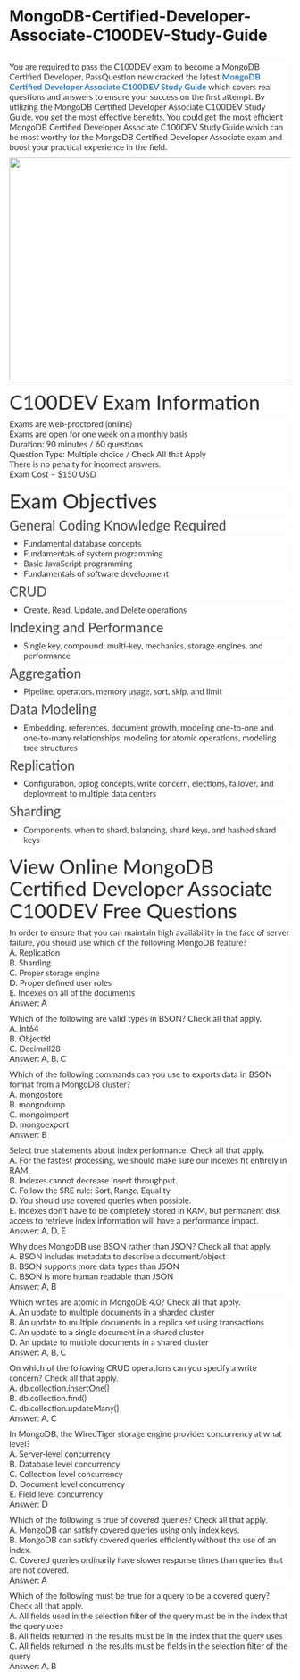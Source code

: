 # MongoDB-Certified-Developer-Associate-C100DEV-Study-Guide
<h2>
	<span style="font-size:12px;font-weight:normal;">
	<p style="box-sizing:border-box;margin-top:0px;margin-bottom:10px;color:#333333;font-family:Lato;font-size:15px;white-space:normal;background-color:#FFFFFF;">
		You are required to pass the C100DEV exam to become a MongoDB Certified Developer, PassQuestion new cracked the latest&nbsp;<span style="box-sizing:border-box;font-weight:700;"><a href="https://www.passquestion.com/c100dev.html" style="box-sizing:border-box;background-color:transparent;color:#337AB7;text-decoration-line:none;">MongoDB Certified Developer Associate C100DEV Study Guide</a></span>&nbsp;which covers real questions and answers to ensure your success on the first attempt. By utilizing the MongoDB Certified Developer Associate C100DEV Study Guide, you get the most effective benefits. You could get the most efficient MongoDB Certified Developer Associate C100DEV Study Guide which can be most worthy for the MongoDB Certified Developer Associate exam and boost your practical experience in the field.
	</p>
	<p style="box-sizing:border-box;margin-top:0px;margin-bottom:10px;color:#333333;font-family:Lato;font-size:15px;white-space:normal;background-color:#FFFFFF;">
		<img alt="" src="https://www.passquestion.com/uploads/pqcom/images/20221026/0d9aeb3a4dee7f248634906f4534e8d7.png" style="box-sizing:border-box;vertical-align:middle;max-width:100%;height:399px;width:600px;" />
	</p>
	<h1 style="box-sizing:border-box;margin:20px 0px 10px;font-size:36px;font-family:Lato;font-weight:500;line-height:1.1;color:#333333;white-space:normal;background-color:#FFFFFF;">
		C100DEV Exam Information
	</h1>
	<p style="box-sizing:border-box;margin-top:0px;margin-bottom:10px;color:#333333;font-family:Lato;font-size:15px;white-space:normal;background-color:#FFFFFF;">
		Exams are web-proctored (online)<br style="box-sizing:border-box;" />
Exams are open for one week on a monthly basis<br style="box-sizing:border-box;" />
Duration: 90 minutes / 60 questions<br style="box-sizing:border-box;" />
Question Type: Multiple choice / Check All that Apply<br style="box-sizing:border-box;" />
There is no penalty for incorrect answers.<br style="box-sizing:border-box;" />
Exam Cost – $150 USD
	</p>
	<h1 style="box-sizing:border-box;margin:20px 0px 10px;font-size:36px;font-family:Lato;font-weight:500;line-height:1.1;color:#333333;white-space:normal;background-color:#FFFFFF;">
		Exam Objectives
	</h1>
	<h3 style="box-sizing:border-box;font-family:Lato;font-weight:500;line-height:1.1;color:#505050;margin-top:0px;margin-bottom:10px;font-size:24px;white-space:normal;background-color:#FFFFFF;">
		General Coding Knowledge Required
	</h3>
	<ul style="box-sizing:border-box;margin-top:0px;margin-bottom:10px;color:#333333;font-family:Lato;font-size:15px;white-space:normal;background-color:#FFFFFF;">
		<li style="box-sizing:border-box;">
			Fundamental database concepts
		</li>
		<li style="box-sizing:border-box;">
			Fundamentals of system programming
		</li>
		<li style="box-sizing:border-box;">
			Basic JavaScript programming
		</li>
		<li style="box-sizing:border-box;">
			Fundamentals of software development
		</li>
	</ul>
	<h3 style="box-sizing:border-box;font-family:Lato;font-weight:500;line-height:1.1;color:#505050;margin-top:0px;margin-bottom:10px;font-size:24px;white-space:normal;background-color:#FFFFFF;">
		CRUD
	</h3>
	<ul style="box-sizing:border-box;margin-top:0px;margin-bottom:10px;color:#333333;font-family:Lato;font-size:15px;white-space:normal;background-color:#FFFFFF;">
		<li style="box-sizing:border-box;">
			Create, Read, Update, and Delete operations
		</li>
	</ul>
	<h3 style="box-sizing:border-box;font-family:Lato;font-weight:500;line-height:1.1;color:#505050;margin-top:0px;margin-bottom:10px;font-size:24px;white-space:normal;background-color:#FFFFFF;">
		Indexing and Performance
	</h3>
	<ul style="box-sizing:border-box;margin-top:0px;margin-bottom:10px;color:#333333;font-family:Lato;font-size:15px;white-space:normal;background-color:#FFFFFF;">
		<li style="box-sizing:border-box;">
			Single key, compound, multi-key, mechanics, storage engines, and performance
		</li>
	</ul>
	<h3 style="box-sizing:border-box;font-family:Lato;font-weight:500;line-height:1.1;color:#505050;margin-top:0px;margin-bottom:10px;font-size:24px;white-space:normal;background-color:#FFFFFF;">
		Aggregation
	</h3>
	<ul style="box-sizing:border-box;margin-top:0px;margin-bottom:10px;color:#333333;font-family:Lato;font-size:15px;white-space:normal;background-color:#FFFFFF;">
		<li style="box-sizing:border-box;">
			Pipeline, operators, memory usage, sort, skip, and limit
		</li>
	</ul>
	<h3 style="box-sizing:border-box;font-family:Lato;font-weight:500;line-height:1.1;color:#505050;margin-top:0px;margin-bottom:10px;font-size:24px;white-space:normal;background-color:#FFFFFF;">
		Data Modeling
	</h3>
	<ul style="box-sizing:border-box;margin-top:0px;margin-bottom:10px;color:#333333;font-family:Lato;font-size:15px;white-space:normal;background-color:#FFFFFF;">
		<li style="box-sizing:border-box;">
			Embedding, references, document growth, modeling one-to-one and one-to-many relationships, modeling for atomic operations, modeling tree structures
		</li>
	</ul>
	<h3 style="box-sizing:border-box;font-family:Lato;font-weight:500;line-height:1.1;color:#505050;margin-top:0px;margin-bottom:10px;font-size:24px;white-space:normal;background-color:#FFFFFF;">
		Replication
	</h3>
	<ul style="box-sizing:border-box;margin-top:0px;margin-bottom:10px;color:#333333;font-family:Lato;font-size:15px;white-space:normal;background-color:#FFFFFF;">
		<li style="box-sizing:border-box;">
			Configuration, oplog concepts, write concern, elections, failover, and deployment to multiple data centers
		</li>
	</ul>
	<h3 style="box-sizing:border-box;font-family:Lato;font-weight:500;line-height:1.1;color:#505050;margin-top:0px;margin-bottom:10px;font-size:24px;white-space:normal;background-color:#FFFFFF;">
		Sharding
	</h3>
	<ul style="box-sizing:border-box;margin-top:0px;margin-bottom:10px;color:#333333;font-family:Lato;font-size:15px;white-space:normal;background-color:#FFFFFF;">
		<li style="box-sizing:border-box;">
			Components, when to shard, balancing, shard keys, and hashed shard keys
		</li>
	</ul>
	<h1 style="box-sizing:border-box;margin:20px 0px 10px;font-size:36px;font-family:Lato;font-weight:500;line-height:1.1;color:#333333;white-space:normal;background-color:#FFFFFF;">
		View Online MongoDB Certified Developer Associate C100DEV Free Questions
	</h1>
	<p style="box-sizing:border-box;margin-top:0px;margin-bottom:10px;color:#333333;font-family:Lato;font-size:15px;white-space:normal;background-color:#FFFFFF;">
		In order to ensure that you can maintain high availability in the face of server failure, you should use which of the following MongoDB feature?<br style="box-sizing:border-box;" />
A. Replication<br style="box-sizing:border-box;" />
B. Sharding<br style="box-sizing:border-box;" />
C. Proper storage engine<br style="box-sizing:border-box;" />
D. Proper defined user roles<br style="box-sizing:border-box;" />
E. Indexes on all of the documents<br style="box-sizing:border-box;" />
Answer: A
	</p>
	<p style="box-sizing:border-box;margin-top:0px;margin-bottom:10px;color:#333333;font-family:Lato;font-size:15px;white-space:normal;background-color:#FFFFFF;">
		Which of the following are valid types in BSON? Check all that apply.<br style="box-sizing:border-box;" />
A. Int64<br style="box-sizing:border-box;" />
B. Objectid<br style="box-sizing:border-box;" />
C. Decimall28<br style="box-sizing:border-box;" />
Answer: A, B, C
	</p>
	<p style="box-sizing:border-box;margin-top:0px;margin-bottom:10px;color:#333333;font-family:Lato;font-size:15px;white-space:normal;background-color:#FFFFFF;">
		Which of the following commands can you use to exports data in BSON format from a MongoDB cluster?<br style="box-sizing:border-box;" />
A. mongostore<br style="box-sizing:border-box;" />
B. mongodump<br style="box-sizing:border-box;" />
C. mongoimport<br style="box-sizing:border-box;" />
D. mongoexport<br style="box-sizing:border-box;" />
Answer: B
	</p>
	<p style="box-sizing:border-box;margin-top:0px;margin-bottom:10px;color:#333333;font-family:Lato;font-size:15px;white-space:normal;background-color:#FFFFFF;">
		Select true statements about index performance. Check all that apply.<br style="box-sizing:border-box;" />
A. For the fastest processing, we should make sure our indexes fit entirely in RAM.<br style="box-sizing:border-box;" />
B. Indexes cannot decrease insert throughput.<br style="box-sizing:border-box;" />
C. Follow the SRE rule: Sort, Range, Equality.<br style="box-sizing:border-box;" />
D. You should use covered queries when possible.<br style="box-sizing:border-box;" />
E. Indexes don't have to be completely stored in RAM, but permanent disk access to retrieve index information will have a performance impact.<br style="box-sizing:border-box;" />
Answer: A, D, E
	</p>
	<p style="box-sizing:border-box;margin-top:0px;margin-bottom:10px;color:#333333;font-family:Lato;font-size:15px;white-space:normal;background-color:#FFFFFF;">
		Why does MongoDB use BSON rather than JSON? Check all that apply.<br style="box-sizing:border-box;" />
A. BSON includes metadata to describe a document/object<br style="box-sizing:border-box;" />
B. BSON supports more data types than JSON<br style="box-sizing:border-box;" />
C. BSON is more human readable than JSON<br style="box-sizing:border-box;" />
Answer: A, B
	</p>
	<p style="box-sizing:border-box;margin-top:0px;margin-bottom:10px;color:#333333;font-family:Lato;font-size:15px;white-space:normal;background-color:#FFFFFF;">
		Which writes are atomic in MongoDB 4.0? Check all that apply.<br style="box-sizing:border-box;" />
A. An update to multiple documents in a sharded cluster<br style="box-sizing:border-box;" />
B. An update to multiple documents in a replica set using transactions<br style="box-sizing:border-box;" />
C. An update to a single document in a shared cluster<br style="box-sizing:border-box;" />
D. An update to mutiple documents in a shared cluster<br style="box-sizing:border-box;" />
Answer: A, B, C
	</p>
	<p style="box-sizing:border-box;margin-top:0px;margin-bottom:10px;color:#333333;font-family:Lato;font-size:15px;white-space:normal;background-color:#FFFFFF;">
		On which of the following CRUD operations can you specify a write concern? Check all that apply.<br style="box-sizing:border-box;" />
A. db.collection.insertOne(}<br style="box-sizing:border-box;" />
B. db.collection.find()<br style="box-sizing:border-box;" />
C. db.collection.updateMany(}<br style="box-sizing:border-box;" />
Answer: A, C
	</p>
	<p style="box-sizing:border-box;margin-top:0px;margin-bottom:10px;color:#333333;font-family:Lato;font-size:15px;white-space:normal;background-color:#FFFFFF;">
		In MongoDB, the WiredTiger storage engine provides concurrency at what level?<br style="box-sizing:border-box;" />
A. Server-level concurrency<br style="box-sizing:border-box;" />
B. Database level concurrency<br style="box-sizing:border-box;" />
C. Collection level concurrency<br style="box-sizing:border-box;" />
D. Document level concurrency<br style="box-sizing:border-box;" />
E. Field level concurrency<br style="box-sizing:border-box;" />
Answer: D
	</p>
	<p style="box-sizing:border-box;margin-top:0px;margin-bottom:10px;color:#333333;font-family:Lato;font-size:15px;white-space:normal;background-color:#FFFFFF;">
		Which of the following is true of covered queries? Check all that apply.<br style="box-sizing:border-box;" />
A. MongoDB can satisfy covered queries using only index keys.<br style="box-sizing:border-box;" />
B. MongoDB can satisfy covered queries efficiently without the use of an index.<br style="box-sizing:border-box;" />
C. Covered queries ordinarily have slower response times than queries that are not covered.<br style="box-sizing:border-box;" />
Answer: A
	</p>
	<p style="box-sizing:border-box;margin-top:0px;margin-bottom:10px;color:#333333;font-family:Lato;font-size:15px;white-space:normal;background-color:#FFFFFF;">
		Which of the following must be true for a query to be a covered query? Check all that apply.<br style="box-sizing:border-box;" />
A. All fields used in the selection filter of the query must be in the index that the query uses<br style="box-sizing:border-box;" />
B. All fields returned in the results must be in the index that the query uses<br style="box-sizing:border-box;" />
C. All fields returned in the results must be fields in the selection filter of the query<br style="box-sizing:border-box;" />
Answer: A, B
	</p>
</span>
</h2>
